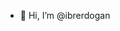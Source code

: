 - 👋 Hi, I’m @ibrerdogan



<!---
ibrerdogan/ibrerdogan is a ✨ special ✨ repository because its `README.md` (this file) appears on your GitHub profile.
You can click the Preview link to take a look at your changes.
--->
